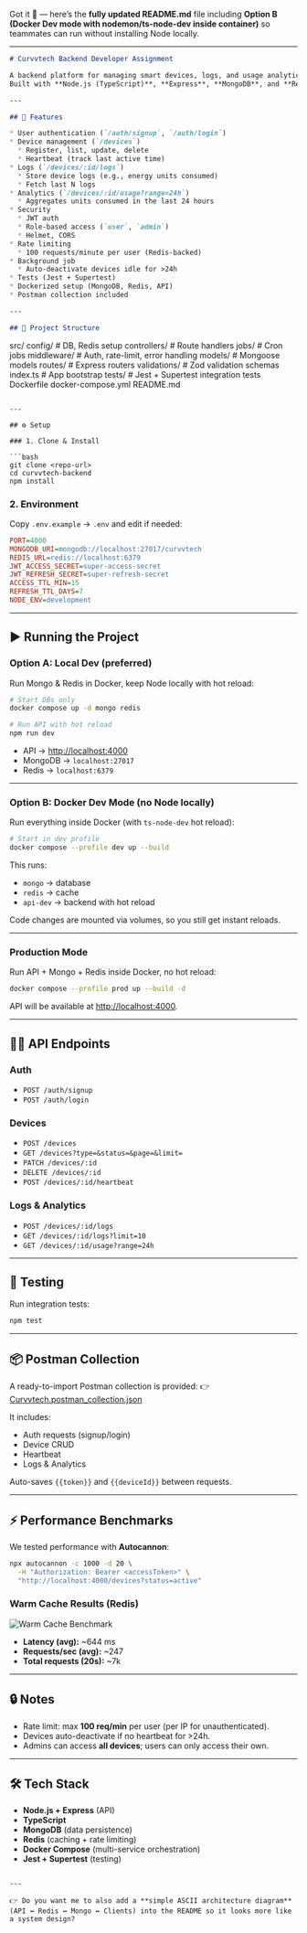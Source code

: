 Got it 🚀 — here’s the **fully updated README.md** file including **Option B (Docker Dev mode with nodemon/ts-node-dev inside container)** so teammates can run without installing Node locally.

---

```markdown
# Curvvtech Backend Developer Assignment

A backend platform for managing smart devices, logs, and usage analytics.  
Built with **Node.js (TypeScript)**, **Express**, **MongoDB**, and **Redis**, with JWT-based authentication.

---

## 🚀 Features

* User authentication (`/auth/signup`, `/auth/login`)
* Device management (`/devices`)
  * Register, list, update, delete
  * Heartbeat (track last active time)
* Logs (`/devices/:id/logs`)
  * Store device logs (e.g., energy units consumed)
  * Fetch last N logs
* Analytics (`/devices/:id/usage?range=24h`)
  * Aggregates units consumed in the last 24 hours
* Security
  * JWT auth
  * Role-based access (`user`, `admin`)
  * Helmet, CORS
* Rate limiting
  * 100 requests/minute per user (Redis-backed)
* Background job
  * Auto-deactivate devices idle for >24h
* Tests (Jest + Supertest)
* Dockerized setup (MongoDB, Redis, API)
* Postman collection included

---

## 📂 Project Structure

```

src/
config/         # DB, Redis setup
controllers/    # Route handlers
jobs/           # Cron jobs
middleware/     # Auth, rate-limit, error handling
models/         # Mongoose models
routes/         # Express routers
validations/    # Zod validation schemas
index.ts        # App bootstrap
tests/            # Jest + Supertest integration tests
Dockerfile
docker-compose.yml
README.md

````

---

## ⚙️ Setup

### 1. Clone & Install

```bash
git clone <repo-url>
cd curvvtech-backend
npm install
````

### 2. Environment

Copy `.env.example` → `.env` and edit if needed:

```ini
PORT=4000
MONGODB_URI=mongodb://localhost:27017/curvvtech
REDIS_URL=redis://localhost:6379
JWT_ACCESS_SECRET=super-access-secret
JWT_REFRESH_SECRET=super-refresh-secret
ACCESS_TTL_MIN=15
REFRESH_TTL_DAYS=7
NODE_ENV=development
```

---

## ▶️ Running the Project

### **Option A: Local Dev (preferred)**

Run Mongo & Redis in Docker, keep Node locally with hot reload:

```bash
# Start DBs only
docker compose up -d mongo redis

# Run API with hot reload
npm run dev
```

* API → [http://localhost:4000](http://localhost:4000)
* MongoDB → `localhost:27017`
* Redis → `localhost:6379`

---

### **Option B: Docker Dev Mode (no Node locally)**

Run everything inside Docker (with `ts-node-dev` hot reload):

```bash
# Start in dev profile
docker compose --profile dev up --build
```

This runs:

* `mongo` → database
* `redis` → cache
* `api-dev` → backend with hot reload

Code changes are mounted via volumes, so you still get instant reloads.

---

### **Production Mode**

Run API + Mongo + Redis inside Docker, no hot reload:

```bash
docker compose --profile prod up --build -d
```

API will be available at [http://localhost:4000](http://localhost:4000).

---

## 🧑‍💻 API Endpoints

### Auth

* `POST /auth/signup`
* `POST /auth/login`

### Devices

* `POST /devices`
* `GET /devices?type=&status=&page=&limit=`
* `PATCH /devices/:id`
* `DELETE /devices/:id`
* `POST /devices/:id/heartbeat`

### Logs & Analytics

* `POST /devices/:id/logs`
* `GET /devices/:id/logs?limit=10`
* `GET /devices/:id/usage?range=24h`

---

## 🧪 Testing

Run integration tests:

```bash
npm test
```

---

## 📦 Postman Collection

A ready-to-import Postman collection is provided:
👉 [Curvvtech.postman\_collection.json](./Curvvtech.postman_collection.json)

It includes:

* Auth requests (signup/login)
* Device CRUD
* Heartbeat
* Logs & Analytics

Auto-saves `{{token}}` and `{{deviceId}}` between requests.

---

## ⚡ Performance Benchmarks

We tested performance with **Autocannon**:

```bash
npx autocannon -c 1000 -d 20 \
  -H "Authorization: Bearer <accessToken>" \
  "http://localhost:4000/devices?status=active"
```

### Warm Cache Results (Redis)

![Warm Cache Benchmark](./warm_cache.jpeg)

* **Latency (avg):** \~644 ms
* **Requests/sec (avg):** \~247
* **Total requests (20s):** \~7k

---

## 🔒 Notes

* Rate limit: max **100 req/min** per user (per IP for unauthenticated).
* Devices auto-deactivate if no heartbeat for >24h.
* Admins can access **all devices**; users can only access their own.

---

## 🛠️ Tech Stack

* **Node.js + Express** (API)
* **TypeScript**
* **MongoDB** (data persistence)
* **Redis** (caching + rate limiting)
* **Docker Compose** (multi-service orchestration)
* **Jest + Supertest** (testing)

```

---

👉 Do you want me to also add a **simple ASCII architecture diagram** (API ↔ Redis ↔ Mongo ↔ Clients) into the README so it looks more like a system design?
```
